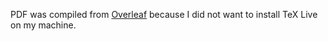 PDF was compiled from [Overleaf](https://www.overleaf.com) because I did not want to install TeX Live on my machine.
